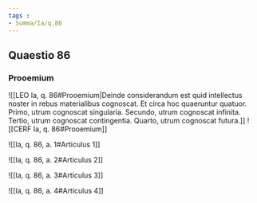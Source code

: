 ```yaml
---
tags : 
- Summa/Ia/q.86
---
```


## Quaestio 86

### Prooemium

![[LEO Ia, q. 86#Prooemium|Deinde considerandum est quid intellectus noster in rebus materialibus cognoscat. Et circa hoc quaeruntur quatuor. Primo, utrum cognoscat singularia. Secundo, utrum cognoscat infinita. Tertio, utrum cognoscat contingentia. Quarto, utrum cognoscat futura.]]
![[CERF Ia, q. 86#Prooemium]]

![[Ia, q. 86, a. 1#Articulus 1]]

![[Ia, q. 86, a. 2#Articulus 2]]

![[Ia, q. 86, a. 3#Articulus 3]]

![[Ia, q. 86, a. 4#Articulus 4]]

